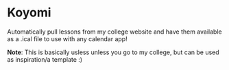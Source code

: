 # Koyomi
Automatically pull lessons from my college website and have them available as a .ical file to use with any calendar app!

**Note**: This is basically usless unless you go to my college, but can be used as inspiration/a template :)
